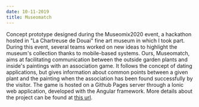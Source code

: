 ```yaml
---
date: 10-11-2019
title: Museomatch
---
```


Concept prototype designed during the Museomix2020 event, a hackathon hosted in "La Chartreuse de Douai" fine art museum in which I took part. During this event, several teams worked on new ideas to highlight the museum's collection thanks to mobile-based systems. Ours, Museomatch, aims at facilitating communication between the outside garden plants and inside's paintings with an association game. It follows the concept of dating applications, but gives information about common points between a given plant and the painting when the association has been found successfully by the visitor. The game is hosted on a Github Pages server through a Ionic web application, developed with the Angular framework. More details about the project can be found at [this url](https://www.museomix.org/editions/2019/musee-de-la-chartreuse-douai/prototypes/museomatch).